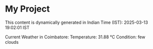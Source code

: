 # My Project

This content is dynamically generated in Indian Time (IST): 2025-03-13 19:02:01 IST


Current Weather in Coimbatore:
Temperature: 31.88 °C
Condition: few clouds
